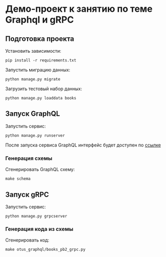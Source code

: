 # Демо-проект к занятию по теме Graphql и gRPC

## Подготовка проекта

Установить зависимости:

```shell script
pip install -r requirements.txt
```

Запустить миграцию данных:

```shell script
python manage.py migrate
```

Загрузить тестовый набор данных:

```shell script
python manage.py loaddata books
```

## Запуск GraphQL

Запустить сервис:

```shell script
python manage.py runserver
```

После запуска сервиса GraphQL интерфейс будет доступен
по [ссылке](http://127.0.0.1:8000/graphql)

### Генерация схемы

Сгенерировать GraphQL схему:

```shell script
make schema
```

## Запуск gRPC

Запустить сервис:

```shell script
python manage.py grpcserver
```

### Генерация кода из схемы

Сгенерировать код:

```shell script
make otus_graphql/books_pb2_grpc.py
```